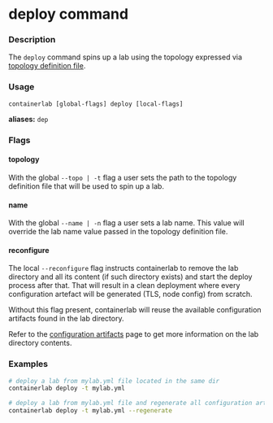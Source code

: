# deploy command

### Description

The `deploy` command spins up a lab using the topology expressed via [topology definition file](../manual/topo-def-file.md).

### Usage

`containerlab [global-flags] deploy [local-flags]`

**aliases:** `dep`

### Flags

#### topology

With the global `--topo | -t` flag a user sets the path to the topology definition file that will be used to spin up a lab.

#### name

With the global `--name | -n` flag a user sets a lab name. This value will override the lab name value passed in the topology definition file.

#### reconfigure

The local `--reconfigure` flag instructs containerlab to remove the lab directory and all its content (if such directory exists) and start the deploy process after that. That will result in a clean deployment where every configuration artefact will be generated (TLS, node config) from scratch.

Without this flag present, containerlab will reuse the available configuration artifacts found in the lab directory.

Refer to the [configuration artifacts](../manual/conf-artifacts.md) page to get more information on the lab directory contents.

### Examples

```bash
# deploy a lab from mylab.yml file located in the same dir
containerlab deploy -t mylab.yml

# deploy a lab from mylab.yml file and regenerate all configuration artifacts
containerlab deploy -t mylab.yml --regenerate
```